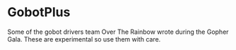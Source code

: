 # GobotPlus
Some of the gobot drivers team Over The Rainbow wrote during the Gopher Gala.
These are experimental so use them with care.
